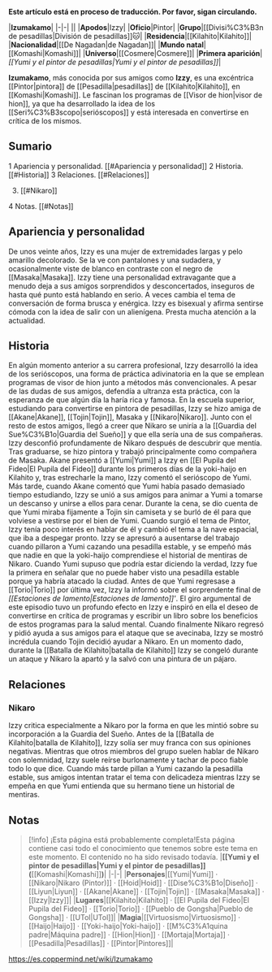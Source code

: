 **Este artículo está en proceso de traducción. Por favor, sigan circulando.**


|**Izumakamo**|
|-|-|
||
|**Apodos**|Izzy|
|**Oficio**|Pintor|
|**Grupo**|[[Divisi%C3%B3n de pesadillas\|División de pesadillas]]🐱︎|
|**Residencia**|[[Kilahito\|Kilahito]]|
|**Nacionalidad**|[[De Nagadan\|de Nagadan]]|
|**Mundo natal**|[[Komashi\|Komashi]]|
|**Universo**|[[Cosmere\|Cosmere]]|
|**Primera aparición**|*[[Yumi y el pintor de pesadillas\|Yumi y el pintor de pesadillas]]*|

**Izumakamo**, más conocida por sus amigos como **Izzy**, es una excéntrica [[Pintor\|pintora]] de [[Pesadilla\|pesadillas]] de [[Kilahito\|Kilahito]], en [[Komashi\|Komashi]]. Le fascinan los programas de [[Visor de hion\|visor de hion]], ya que ha desarrollado la idea de los [[Seri%C3%B3scopo\|serióscopos]] y está interesada en convertirse en crítica de los mismos.

## Sumario

1 Apariencia y personalidad. [[#Apariencia y personalidad]] 
2 Historia. [[#Historia]] 
3 Relaciones. [[#Relaciones]] 

3. [[#Nikaro]] 


4 Notas. [[#Notas]] 


## Apariencia y personalidad
De unos veinte años, Izzy es una mujer de extremidades largas y pelo amarillo decolorado. Se la ve con pantalones y una sudadera, y ocasionalmente viste de blanco en contraste con el negro de [[Masaka\|Masaka]].
Izzy tiene una personalidad extravagante que a menudo deja a sus amigos sorprendidos y desconcertados, inseguros de hasta qué punto está hablando en serio. A veces cambia el tema de conversación de forma brusca y enérgica. Izzy es bisexual y afirma sentirse cómoda con la idea de salir con un alienígena. Presta mucha atención a la actualidad.

## Historia
En algún momento anterior a su carrera profesional, Izzy desarrolló la idea de los serióscopos, una forma de práctica adivinatoria en la que se emplean programas de visor de hion junto a métodos más convencionales. A pesar de las dudas de sus amigos, defendía a ultranza esta práctica, con la esperanza de que algún día la haría rica y famosa.
En la escuela superior, estudiando para convertirse en pintora de pesadillas, Izzy se hizo amiga de [[Akane\|Akane]], [[Tojin\|Tojin]], Masaka y [[Nikaro\|Nikaro]]. Junto con el resto de estos amigos, llegó a creer que Nikaro se uniría a la [[Guardia del Sue%C3%B1o\|Guardia del Sueño]] y que ella sería una de sus compañeras. Izzy desconfió profundamente de Nikaro después de descubrir que mentía. Tras graduarse, se hizo pintora y trabajó principalmente como compañera de Masaka.
Akane presentó a [[Yumi\|Yumi]] a Izzy en [[El Pupila del Fideo\|El Pupila del Fideo]] durante los primeros días de la yoki-haijo en Kilahito y, tras estrecharle la mano, Izzy comentó el serióscopo de Yumi.
Más tarde, cuando Akane comentó que Yumi había pasado demasiado tiempo estudiando, Izzy se unió a sus amigos para animar a Yumi a tomarse un descanso y unirse a ellos para cenar. Durante la cena, se dio cuenta de que Yumi miraba fijamente a Tojin sin camiseta y se burló de él para que volviese a vestirse por el bien de Yumi. Cuando surgió el tema de Pintor, Izzy tenía poco interés en hablar de él y cambió el tema a la nave espacial, que iba a despegar pronto.
Izzy se apresuró a ausentarse del trabajo cuando pillaron a Yumi cazando una pesadilla estable, y se empeñó más que nadie en que la yoki-haijo comprendiese el historial de mentiras de Nikaro. Cuando Yumi supuso que podría estar diciendo la verdad, Izzy fue la primera en señalar que no puede haber visto una pesadilla estable porque ya habría atacado la ciudad.
Antes de que Yumi regresase a [[Torio\|Torio]] por última vez, Izzy la informó sobre el sorprendente final de *[[Estaciones de lamento\|Estaciones de lamento]]'*. El giro argumental de este episodio tuvo un profundo efecto en Izzy e inspiró en ella el deseo de convertirse en crítica de programas y escribir un libro sobre los beneficios de estos programas para la salud mental.
Cuando finalmente Nikaro regresó y pidió ayuda a sus amigos para el ataque que se avecinaba, Izzy se mostró incrédula cuando Tojin decidió ayudar a Nikaro. En un momento dado, durante la [[Batalla de Kilahito\|batalla de Kilahito]] Izzy se congeló durante un ataque y Nikaro la apartó y la salvó con una pintura de un pájaro.

## Relaciones
### Nikaro
Izzy critica especialmente a Nikaro por la forma en que les mintió sobre su incorporación a la Guardia del Sueño. Antes de la [[Batalla de Kilahito\|batalla de Kilahito]], Izzy solía ser muy franca con sus opiniones negativas. Mientras que otros miembros del grupo suelen hablar de Nikaro con solemnidad, Izzy suele reírse burlonamente y tachar de poco fiable todo lo que dice. Cuando más tarde pillan a Yumi cazando la pesadilla estable, sus amigos intentan tratar el tema con delicadeza mientras Izzy se empeña en que Yumi entienda que su hermano tiene un historial de mentiras.

## Notas

> [!info] ¡Esta página está probablemente completa!Esta página contiene casi todo el conocimiento que tenemos sobre este tema en este momento.
El contenido no ha sido revisado todavía.
|**[[Yumi y el pintor de pesadillas\|Yumi y el pintor de pesadillas]] (**[[Komashi\|Komashi]]**)**|
|-|-|
|**Personajes**|[[Yumi\|Yumi]] · [[Nikaro\|Nikaro (Pintor)]] · [[Hoid\|Hoid]] · [[Dise%C3%B1o\|Diseño]] · [[Liyun\|Liyun]] · [[Akane\|Akane]] · [[Tojin\|Tojin]] · [[Masaka\|Masaka]] · [[Izzy\|Izzy]]|
|**Lugares**|[[Kilahito\|Kilahito]] · [[El Pupila del Fideo\|El Pupila del Fideo]] · [[Torio\|Torio]] · [[Pueblo de Gongsha\|Pueblo de Gongsha]] · [[UTol\|UTol]]|
|**Magia**|[[Virtuosismo\|Virtuosismo]] · [[Haijo\|Haijo]] · [[Yoki-haijo\|Yoki-haijo]] · [[M%C3%A1quina padre\|Máquina padre]] · [[Hion\|Hion]] · [[Mortaja\|Mortaja]] · [[Pesadilla\|Pesadillas]] · [[Pintor\|Pintores]]|



https://es.coppermind.net/wiki/Izumakamo